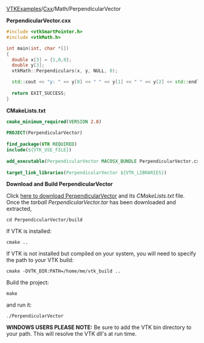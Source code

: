 [VTKExamples](/index/)/[Cxx](/Cxx)/Math/PerpendicularVector

**PerpendicularVector.cxx**
```c++
#include <vtkSmartPointer.h>
#include <vtkMath.h>

int main(int, char *[])
{
  double x[3] = {1,0,0};
  double y[3];
  vtkMath::Perpendiculars(x, y, NULL, 0);

  std::cout << "y: " << y[0] << " " << y[1] << " " << y[2] << std::endl;
  
  return EXIT_SUCCESS;
}
```
**CMakeLists.txt**
```cmake
cmake_minimum_required(VERSION 2.8)
 
PROJECT(PerpendicularVector)
 
find_package(VTK REQUIRED)
include(${VTK_USE_FILE})
 
add_executable(PerpendicularVector MACOSX_BUNDLE PerpendicularVector.cxx)
 
target_link_libraries(PerpendicularVector ${VTK_LIBRARIES})
```

**Download and Build PerpendicularVector**

Click [here to download PerpendicularVector](https://github.com/lorensen/VTKWikiExamplesTarballs/raw/master/PerpendicularVector.tar) and its *CMakeLists.txt* file.
Once the *tarball PerpendicularVector.tar* has been downloaded and extracted,
```
cd PerpendicularVector/build 
```
If VTK is installed:
```
cmake ..
```
If VTK is not installed but compiled on your system, you will need to specify the path to your VTK build:
```
cmake -DVTK_DIR:PATH=/home/me/vtk_build ..
```
Build the project:
```
make
```
and run it:
```
./PerpendicularVector
```
**WINDOWS USERS PLEASE NOTE:** Be sure to add the VTK bin directory to your path. This will resolve the VTK dll's at run time.

